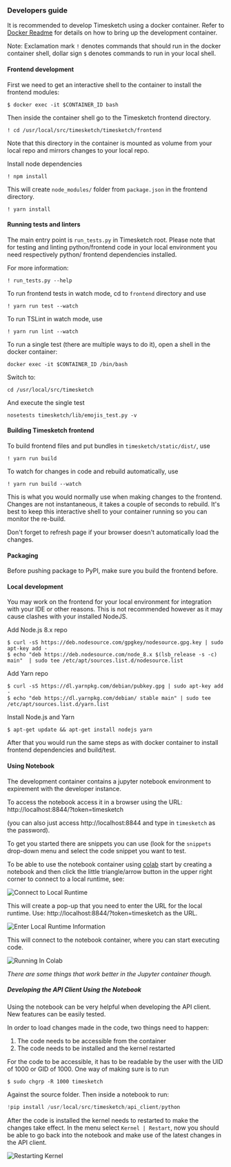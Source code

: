 ### Developers guide

It is recommended to develop Timesketch using a docker container. Refer to [Docker Readme](../docker/dev/README.md) for details on how to bring up the development container.

Note: Exclamation mark `!` denotes commands that should run in the docker container shell, dollar sign `$` denotes commands to run in your local shell.

#### Frontend development

First we need to get an interactive shell to the container to install the frontend modules:
```
$ docker exec -it $CONTAINER_ID bash
```
Then inside the container shell go to the Timesketch frontend directory. 
```
! cd /usr/local/src/timesketch/timesketch/frontend
```
Note that this directory in the container is mounted as volume from your local repo and mirrors changes to your local repo.

Install node dependencies
```
! npm install
```
This will create `node_modules/` folder from `package.json` in the frontend directory.
```
! yarn install
```

#### Running tests and linters

The main entry point is `run_tests.py` in Timesketch root. Please note that for testing 
and linting python/frontend code in your local environment you need respectively python/
frontend dependencies installed.

For more information:
```
! run_tests.py --help
```
To run frontend tests in watch mode, cd to `frontend` directory and use
```
! yarn run test --watch
```
To run TSLint in watch mode, use
```
! yarn run lint --watch
```

To run a single test (there are multiple ways to do it), open a shell in the docker container:
```
docker exec -it $CONTAINER_ID /bin/bash
```
Switch to:
```
cd /usr/local/src/timesketch
```
And execute the single test
```
nosetests timesketch/lib/emojis_test.py -v
```

#### Building Timesketch frontend

To build frontend files and put bundles in `timesketch/static/dist/`, use
```
! yarn run build
```
To watch for changes in code and rebuild automatically, use
```
! yarn run build --watch
```
This is what you would normally use when making changes to the frontend.
Changes are not instantaneous, it takes a couple of seconds to rebuild. It's best to
keep this interactive shell to your container running so you can monitor the re-build.

Don't forget to refresh page if your browser doesn't automatically load the changes.

#### Packaging

Before pushing package to PyPI, make sure you build the frontend before.

#### Local development

You may work on the frontend for your local environment for integration with your IDE or other reasons. This is not recommended however as it may cause clashes with your installed NodeJS.

Add Node.js 8.x repo
```
$ curl -sS https://deb.nodesource.com/gpgkey/nodesource.gpg.key | sudo apt-key add -
$ echo "deb https://deb.nodesource.com/node_8.x $(lsb_release -s -c) main"  | sudo tee /etc/apt/sources.list.d/nodesource.list
```
Add Yarn repo
```
$ curl -sS https://dl.yarnpkg.com/debian/pubkey.gpg | sudo apt-key add -
$ echo "deb https://dl.yarnpkg.com/debian/ stable main" | sudo tee /etc/apt/sources.list.d/yarn.list
```
Install Node.js and Yarn
```
$ apt-get update && apt-get install nodejs yarn
```
After that you would run the same steps as with docker container to install frontend 
dependencies and build/test.


#### Using Notebook

The development container contains a jupyter notebook environment to expirement
with the developer instance.

To access the notebook access it in a browser using the URL:
http://localhost:8844/?token=timesketch

(you can also just access http://localhost:8844 and type in `timesketch` as the
password).

To get you started there are snippets you can use (look for the `snippets`
drop-down menu and select the code snippet you want to test.

To be able to use the notebook container using
[colab](https://colab.research.google.com) start by creating a notebook and then
click the little triangle/arrow button in the upper right corner to connect to a
local runtime, see:

![Connect to Local Runtime](images/colab_local_runtime.png)

This will create a pop-up that you need to enter the URL for the local runtime.
Use: http://localhost:8844/?token=timesketch as the URL.

![Enter Local Runtime Information](images/notebook_connect.png)

This will connect to the notebook container, where you can start executing code.

![Running In Colab](images/colab_connected.png)

*There are some things that work better in the Jupyter container though.*

##### Developing the API Client Using the Notebook

Using the notebook can be very helpful when developing the API client. New features
can be easily tested.

In order to load changes made in the code, two things need to happen:

1. The code needs to be accessible from the container
2. The code needs to be installed and the kernel restarted

For the code to be accessible, it has to be readable by the user with the UID of 1000 or GID
of 1000. One way of making sure is to run

```shell
$ sudo chgrp -R 1000 timesketch
```

Against the source folder. Then inside a notebook to run:

```python
!pip install /usr/local/src/timesketch/api_client/python
```

After the code is installed the kernel needs to restarted to make the changes take
effect. In the menu select `Kernel | Restart`, now you should be able to go back
into the notebook and make use of the latest changes in the API client.

![Restarting Kernel](images/kernel_restart.png)
